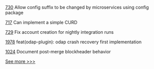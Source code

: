 
[730](https://github.com/hyperledger/firefly/pull/730) Allow config suffix to be changed by microservices using config package

[717](https://github.com/hyperledger/fabric-samples/pull/717) Can implement a simple CURD

[729](https://github.com/hyperledger/firefly/pull/729) Fix account creation for nightly integration runs

[1978](https://github.com/hyperledger/cactus/pull/1978) feat(odap-plugin): odap crash recovery first implementation

[1024](https://github.com/hyperledger/besu-docs/pull/1024) Document post-merge blockheader behavior


[See more >>>](https://start-here.hyperledger.org/pull-requests)
